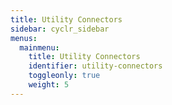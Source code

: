 ```yaml
---
title: Utility Connectors
sidebar: cyclr_sidebar
menus:
  mainmenu:
    title: Utility Connectors
    identifier: utility-connectors
    toggleonly: true
    weight: 5
---
```

